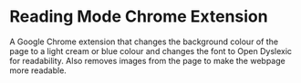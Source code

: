 # Reading Mode Chrome Extension

A Google Chrome extension that changes the background colour of the page to a light cream or blue colour and changes the font to Open Dyslexic for readability. Also removes images from the page to make the webpage more readable.
